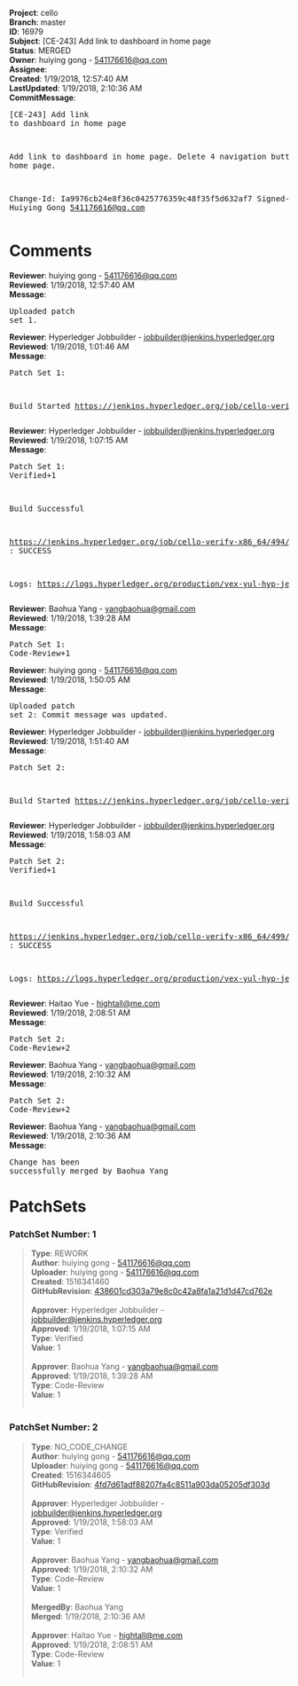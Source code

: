 <strong>Project</strong>: cello<br><strong>Branch</strong>: master<br><strong>ID</strong>: 16979<br><strong>Subject</strong>: [CE-243] Add link to dashboard in home page<br><strong>Status</strong>: MERGED<br><strong>Owner</strong>: huiying gong - 541176616@qq.com<br><strong>Assignee</strong>:<br><strong>Created</strong>: 1/19/2018, 12:57:40 AM<br><strong>LastUpdated</strong>: 1/19/2018, 2:10:36 AM<br><strong>CommitMessage</strong>:<br><pre>[CE-243] Add link to dashboard in home page

Add link to dashboard in home page.
Delete 4 navigation buttons from home page.

Change-Id: Ia9976cb24e8f36c0425776359c48f35f5d632af7
Signed-off-by: Huiying Gong <541176616@qq.com>
</pre><h1>Comments</h1><strong>Reviewer</strong>: huiying gong - 541176616@qq.com<br><strong>Reviewed</strong>: 1/19/2018, 12:57:40 AM<br><strong>Message</strong>: <pre>Uploaded patch set 1.</pre><strong>Reviewer</strong>: Hyperledger Jobbuilder - jobbuilder@jenkins.hyperledger.org<br><strong>Reviewed</strong>: 1/19/2018, 1:01:46 AM<br><strong>Message</strong>: <pre>Patch Set 1:

Build Started https://jenkins.hyperledger.org/job/cello-verify-x86_64/494/</pre><strong>Reviewer</strong>: Hyperledger Jobbuilder - jobbuilder@jenkins.hyperledger.org<br><strong>Reviewed</strong>: 1/19/2018, 1:07:15 AM<br><strong>Message</strong>: <pre>Patch Set 1: Verified+1

Build Successful 

https://jenkins.hyperledger.org/job/cello-verify-x86_64/494/ : SUCCESS

Logs: https://logs.hyperledger.org/production/vex-yul-hyp-jenkins-3/cello-verify-x86_64/494</pre><strong>Reviewer</strong>: Baohua Yang - yangbaohua@gmail.com<br><strong>Reviewed</strong>: 1/19/2018, 1:39:28 AM<br><strong>Message</strong>: <pre>Patch Set 1: Code-Review+1</pre><strong>Reviewer</strong>: huiying gong - 541176616@qq.com<br><strong>Reviewed</strong>: 1/19/2018, 1:50:05 AM<br><strong>Message</strong>: <pre>Uploaded patch set 2: Commit message was updated.</pre><strong>Reviewer</strong>: Hyperledger Jobbuilder - jobbuilder@jenkins.hyperledger.org<br><strong>Reviewed</strong>: 1/19/2018, 1:51:40 AM<br><strong>Message</strong>: <pre>Patch Set 2:

Build Started https://jenkins.hyperledger.org/job/cello-verify-x86_64/499/</pre><strong>Reviewer</strong>: Hyperledger Jobbuilder - jobbuilder@jenkins.hyperledger.org<br><strong>Reviewed</strong>: 1/19/2018, 1:58:03 AM<br><strong>Message</strong>: <pre>Patch Set 2: Verified+1

Build Successful 

https://jenkins.hyperledger.org/job/cello-verify-x86_64/499/ : SUCCESS

Logs: https://logs.hyperledger.org/production/vex-yul-hyp-jenkins-3/cello-verify-x86_64/499</pre><strong>Reviewer</strong>: Haitao Yue - hightall@me.com<br><strong>Reviewed</strong>: 1/19/2018, 2:08:51 AM<br><strong>Message</strong>: <pre>Patch Set 2: Code-Review+2</pre><strong>Reviewer</strong>: Baohua Yang - yangbaohua@gmail.com<br><strong>Reviewed</strong>: 1/19/2018, 2:10:32 AM<br><strong>Message</strong>: <pre>Patch Set 2: Code-Review+2</pre><strong>Reviewer</strong>: Baohua Yang - yangbaohua@gmail.com<br><strong>Reviewed</strong>: 1/19/2018, 2:10:36 AM<br><strong>Message</strong>: <pre>Change has been successfully merged by Baohua Yang</pre><h1>PatchSets</h1><h3>PatchSet Number: 1</h3><blockquote><strong>Type</strong>: REWORK<br><strong>Author</strong>: huiying gong - 541176616@qq.com<br><strong>Uploader</strong>: huiying gong - 541176616@qq.com<br><strong>Created</strong>: 1516341460<br><strong>GitHubRevision</strong>: [438601cd303a79e8c0c42a8fa1a21d1d47cd762e](https://github.com/hyperledger/cello/commit/438601cd303a79e8c0c42a8fa1a21d1d47cd762e)<br><br><strong>Approver</strong>: Hyperledger Jobbuilder - jobbuilder@jenkins.hyperledger.org<br><strong>Approved</strong>: 1/19/2018, 1:07:15 AM<br><strong>Type</strong>: Verified<br><strong>Value</strong>: 1<br><br><strong>Approver</strong>: Baohua Yang - yangbaohua@gmail.com<br><strong>Approved</strong>: 1/19/2018, 1:39:28 AM<br><strong>Type</strong>: Code-Review<br><strong>Value</strong>: 1<br><br></blockquote><h3>PatchSet Number: 2</h3><blockquote><strong>Type</strong>: NO_CODE_CHANGE<br><strong>Author</strong>: huiying gong - 541176616@qq.com<br><strong>Uploader</strong>: huiying gong - 541176616@qq.com<br><strong>Created</strong>: 1516344605<br><strong>GitHubRevision</strong>: [4fd7d61adf88207fa4c8511a903da05205df303d](https://github.com/hyperledger/cello/commit/4fd7d61adf88207fa4c8511a903da05205df303d)<br><br><strong>Approver</strong>: Hyperledger Jobbuilder - jobbuilder@jenkins.hyperledger.org<br><strong>Approved</strong>: 1/19/2018, 1:58:03 AM<br><strong>Type</strong>: Verified<br><strong>Value</strong>: 1<br><br><strong>Approver</strong>: Baohua Yang - yangbaohua@gmail.com<br><strong>Approved</strong>: 1/19/2018, 2:10:32 AM<br><strong>Type</strong>: Code-Review<br><strong>Value</strong>: 1<br><br><strong>MergedBy</strong>: Baohua Yang<br><strong>Merged</strong>: 1/19/2018, 2:10:36 AM<br><br><strong>Approver</strong>: Haitao Yue - hightall@me.com<br><strong>Approved</strong>: 1/19/2018, 2:08:51 AM<br><strong>Type</strong>: Code-Review<br><strong>Value</strong>: 1<br><br></blockquote>